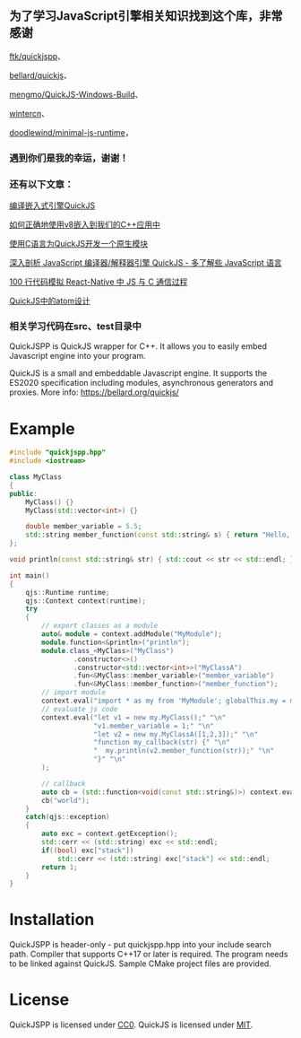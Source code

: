 ## 为了学习JavaScript引擎相关知识找到这个库，非常感谢

[ftk/quickjspp](https://github.com/ftk/quickjspp)、

[bellard/quickjs](https://github.com/bellard/quickjs)、

[mengmo/QuickJS-Windows-Build](https://github.com/mengmo/QuickJS-Windows-Build)、

[wintercn](https://github.com/wintercn)、

[doodlewind/minimal-js-runtime](https://github.com/doodlewind/minimal-js-runtime)，

### 遇到你们是我的幸运，谢谢！

### 还有以下文章：

[编译嵌入式引擎QuickJS](https://juejin.cn/post/6870691730904055816)

[如何正确地使用v8嵌入到我们的C++应用中](https://juejin.cn/post/6844903956125057031)

[使用C语言为QuickJS开发一个原生模块](https://my.oschina.net/desdev/blog/3081788)

[深入剖析 JavaScript 编译器/解释器引擎 QuickJS - 多了解些 JavaScript 语言](https://ming1016.github.io/2021/02/21/deeply-analyse-quickjs/)

[100 行代码模拟 React-Native 中 JS 与 C 通信过程](https://segmentfault.com/a/1190000022499343)

[QuickJS中的atom设计](https://tin.js.org/2020/11/28/quickjs1-atom-hash/)

### 相关学习代码在src、test目录中

QuickJSPP is QuickJS wrapper for C++. It allows you to easily embed Javascript engine into your program.

QuickJS is a small and embeddable Javascript engine. It supports the ES2020 specification including modules, asynchronous generators and proxies. More info: <https://bellard.org/quickjs/>

# Example
```cpp
#include "quickjspp.hpp"
#include <iostream>

class MyClass
{
public:
    MyClass() {}
    MyClass(std::vector<int>) {}

    double member_variable = 5.5;
    std::string member_function(const std::string& s) { return "Hello, " + s; }
};

void println(const std::string& str) { std::cout << str << std::endl; }

int main()
{
    qjs::Runtime runtime;
    qjs::Context context(runtime);
    try
    {
        // export classes as a module
        auto& module = context.addModule("MyModule");
        module.function<&println>("println");
        module.class_<MyClass>("MyClass")
                .constructor<>()
                .constructor<std::vector<int>>("MyClassA")
                .fun<&MyClass::member_variable>("member_variable")
                .fun<&MyClass::member_function>("member_function");
        // import module
        context.eval("import * as my from 'MyModule'; globalThis.my = my;", "<import>", JS_EVAL_TYPE_MODULE);
        // evaluate js code
        context.eval("let v1 = new my.MyClass();" "\n"
                     "v1.member_variable = 1;" "\n"
                     "let v2 = new my.MyClassA([1,2,3]);" "\n"
                     "function my_callback(str) {" "\n"
                     "  my.println(v2.member_function(str));" "\n"
                     "}" "\n"
        );

        // callback
        auto cb = (std::function<void(const std::string&)>) context.eval("my_callback");
        cb("world");
    }
    catch(qjs::exception)
    {
        auto exc = context.getException();
        std::cerr << (std::string) exc << std::endl;
        if((bool) exc["stack"])
            std::cerr << (std::string) exc["stack"] << std::endl;
        return 1;
    }
}
```

# Installation
QuickJSPP is header-only - put quickjspp.hpp into your include search path.
Compiler that supports C++17 or later is required.
The program needs to be linked against QuickJS.
Sample CMake project files are provided.

# License
QuickJSPP is licensed under [CC0](https://creativecommons.org/publicdomain/zero/1.0/). QuickJS is licensed under [MIT](https://opensource.org/licenses/MIT).
